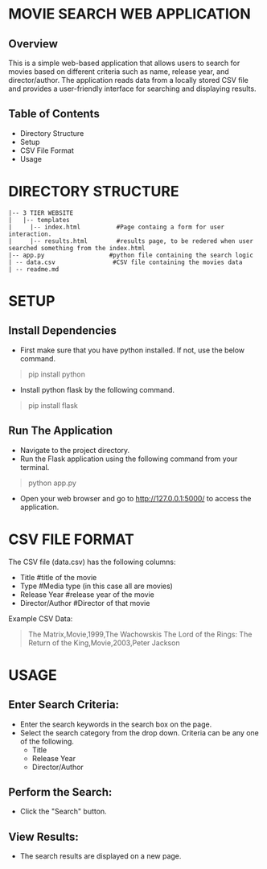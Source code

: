 # MOVIE SEARCH WEB APPLICATION

## Overview

This is a simple web-based application that allows users to search for movies based on different criteria such as name, release year, and director/author. The application reads data from a locally stored CSV file and provides a user-friendly interface for searching and displaying results.

## Table of Contents

- Directory Structure
- Setup
- CSV File Format
- Usage

# DIRECTORY STRUCTURE

``` 
|-- 3 TIER WEBSITE
|   |-- templates
|     |-- index.html          #Page containg a form for user interaction. 
|     |-- results.html        #results page, to be redered when user searched something from the index.html
|-- app.py                  #python file containing the search logic
| -- data.csv                #CSV file containing the movies data
| -- readme.md  
``` 

# SETUP

## Install Dependencies

- First make sure that you have python installed. If not, use the below command.

> pip install python

- Install python flask by the following command.

> pip install flask

## Run The Application

- Navigate to the project directory.
- Run the Flask application using the following command from your terminal.

> python app.py

- Open your web browser and go to http://127.0.0.1:5000/ to access the application.

# CSV FILE FORMAT

The CSV file (data.csv) has the following columns:
- Title                 #title of the movie
- Type                  #Media type (in this case all are movies)
- Release Year          #release year of the movie
- Director/Author       #Director of that movie

Example CSV Data:
> The Matrix,Movie,1999,The Wachowskis
> The Lord of the Rings: The Return of the King,Movie,2003,Peter Jackson

# USAGE

## Enter Search Criteria:
- Enter the search keywords in the search box on the page.
- Select the search category from the drop down. Criteria can be any one of the following.
    - Title
    - Release Year
    - Director/Author

## Perform the Search:
- Click the "Search" button.

## View Results:
- The search results are displayed on a new page.

